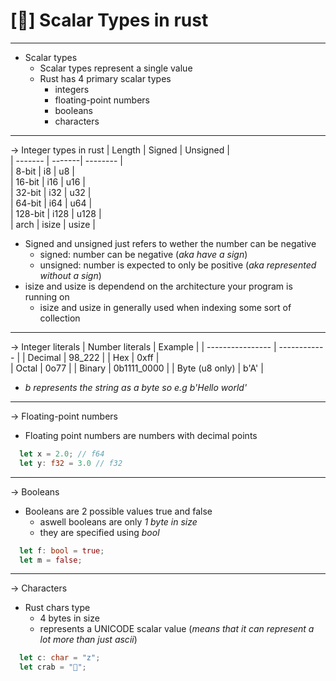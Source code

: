 # [🦀] Scalar Types in rust 
-------------------------------------
- Scalar types
  - Scalar types represent a single value 
  - Rust has 4 primary scalar types
    - integers
    - floating-point numbers
    - booleans
    - characters
-------------------------------------      
-> Integer types in rust
|  Length | Signed | Unsigned |    
| ------- | -------| -------- |    
| 8-bit   |  i8    | u8       |   
| 16-bit  |  i16   | u16      |     
| 32-bit  |  i32   | u32      |  
| 64-bit  |  i64   | u64      |  
| 128-bit |  i128  | u128     |  
| arch    |  isize | usize    |  

- Signed and unsigned just refers to wether the number can be negative
  - signed: number can be negative (*aka have a sign*)
  - unsigned: number is expected to only be positive (*aka represented without a sign*)
- isize and usize is dependend on the architecture your program is running on
  - isize and usize in generally used when indexing some sort of collection
-------------------------------------
-> Integer literals
| Number literals  |    Example   | 
| ---------------- | ------------ | 
| Decimal          | 98_222       |
| Hex              | 0xff         |     
| Octal            | 0o77         |
| Binary           | 0b1111_0000  |
| Byte (u8 only)   | b'A'         | 

- *b represents the string as a byte so e.g b'Hello world'*
------------------------------------- 
-> Floating-point numbers 
- Floating point numbers are numbers with decimal points
```rust
  let x = 2.0; // f64
  let y: f32 = 3.0 // f32
```
-------------------------------------
-> Booleans 
- Booleans are 2 possible values true and false
  - aswell booleans are only *1 byte in size*
  - they are specified using *bool*
```rust
  let f: bool = true;
  let m = false;
```
-------------------------------------
-> Characters 

- Rust chars type
  - 4 bytes in size
  - represents a UNICODE scalar value (*means that it can represent a lot more than just ascii*)
```rust
  let c: char = "z";
  let crab = "🦀";
```

